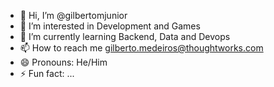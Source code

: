 - 👋 Hi, I’m @gilbertomjunior
- 👀 I’m interested in Development and Games 
- 🌱 I’m currently learning Backend, Data and Devops
- 📫 How to reach me gilberto.medeiros@thoughtworks.com
- 😄 Pronouns: He/Him
- ⚡ Fun fact: ...

<!---
- 💞️ I’m looking to collaborate on any kind of project
gilbertomjunior/gilbertomjunior is a ✨ special ✨ repository because its `README.md` (this file) appears on your GitHub profile.
You can click the Preview link to take a look at your changes.
--->
